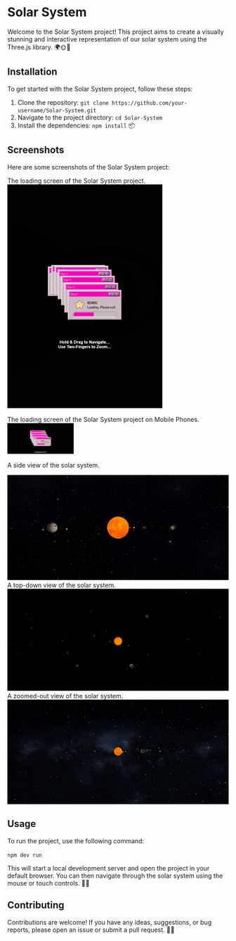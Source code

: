 # Solar System

Welcome to the Solar System project! This project aims to create a visually stunning and interactive representation of our solar system using the Three.js library. 🌍🌞🌙

## Installation

To get started with the Solar System project, follow these steps:

1. Clone the repository: `git clone https://github.com/your-username/Solar-System.git`
2. Navigate to the project directory: `cd Solar-System`
3. Install the dependencies: `npm install` 📦

## Screenshots

Here are some screenshots of the Solar System project:

The loading screen of the Solar System project.
<img src="/public/ss/loading-screen-phone.png" alt="loading-screen-phone"  width="70%">


The loading screen of the Solar System project on Mobile Phones.
<img src="/public/ss/loading-screen.png" alt="loading-screen" width="30%">

A side view of the solar system.

<img src="/public/ss/side-view.png" alt="side-view">
A top-down view of the solar system.

<img src="/public/ss/top-view.png" alt="top-view">
A zoomed-out view of the solar system.

<img src="/public/ss/zoomed-out.png" alt="zoomed-out">

## Usage

To run the project, use the following command:

```npm dev run```

This will start a local development server and open the project in your default browser. You can then navigate through the solar system using the mouse or touch controls. 🚀🌌

## Contributing

Contributions are welcome! If you have any ideas, suggestions, or bug reports, please open an issue or submit a pull request. 🙌🔧

